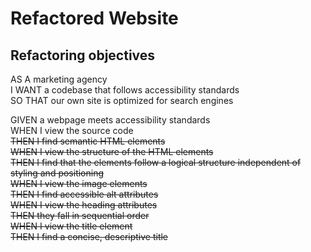 # Refactored Website

## Refactoring objectives


AS A marketing agency\
I WANT a codebase that follows accessibility standards\
SO THAT our own site is optimized for search engines

GIVEN a webpage meets accessibility standards\
WHEN I view the source code\
~~THEN I find semantic HTML elements\
WHEN I view the structure of the HTML elements\
THEN I find that the elements follow a logical structure independent of styling and positioning\
WHEN I view the image elements\
THEN I find accessible alt attributes\
WHEN I view the heading attributes\
THEN they fall in sequential order\
WHEN I view the title element\
THEN I find a concise, descriptive title~~
